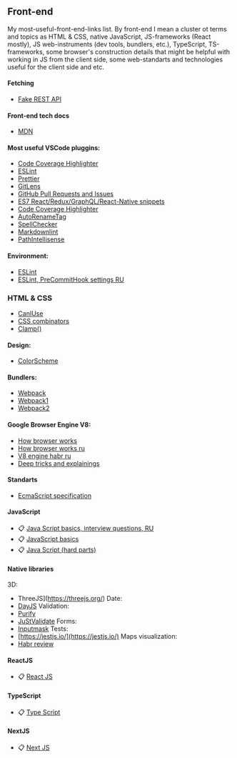 ## Front-end

My most-useful-front-end-links list. 
By front-end I mean a cluster ot terms and topics as HTML & CSS, native JavaScript, JS-frameworks (React mostly), JS web-instruments (dev tools, bundlers, etc.), TypeScript, TS-frameworks, some browser's construction details that might be helpful with working in JS from the client side, some web-standarts and technologies useful for the client side and etc.


#### Fetching
- [Fake REST API](https://jsonplaceholder.typicode.com/)
#### Front-end tech docs
- [MDN](https://developer.mozilla.org/en-US/)

#### Most useful VSCode pluggins:
- [Code Coverage Highlighter ](https://marketplace.visualstudio.com/items?itemName=brainfit.vscode-coverage-highlighter)
- [ESLint](https://marketplace.visualstudio.com/items?itemName=dbaeumer.vscode-eslint)
- [Prettier](https://marketplace.visualstudio.com/items?itemName=esbenp.prettier-vscode)
- [GitLens](https://marketplace.visualstudio.com/items?itemName=eamodio.gitlens)
- [GitHub Pull Requests and Issues ](https://marketplace.visualstudio.com/items?itemName=GitHub.vscode-pull-request-github)
- [ES7 React/Redux/GraphQL/React-Native snippets](https://marketplace.visualstudio.com/items?itemName=dsznajder.es7-react-js-snippets)
- [Code Coverage Highlighter ](https://marketplace.visualstudio.com/items?itemName=brainfit.vscode-coverage-highlighter)
- [AutoRenameTag](https://marketplace.visualstudio.com/items?itemName=formulahendry.auto-rename-tag)
- [SpellChecker](https://marketplace.visualstudio.com/items?itemName=streetsidesoftware.code-spell-checker)
- [Markdownlint](https://marketplace.visualstudio.com/items?itemName=DavidAnson.vscode-markdownlint)
- [PathIntellisense](https://marketplace.visualstudio.com/items?itemName=christian-kohler.path-intellisense)

#### Environment:
- [ESLint](https://eslint.org/)
- [ESLint, PreCommitHook settings RU](https://maxpfrontend.ru/vebinary/nastroyka-eslint-prettier-pre-commit-hook-create-react-app-visual-studio-code/)

### HTML & CSS
- [CanIUse](https://caniuse.com/)
- [CSS combinators](https://www.w3schools.com/css/css_combinators.asp)
- [Clamp()](https://piccalil.li/quick-tip/use-css-clamp-to-create-a-more-flexible-wrapper-utility/)

#### Design:
- [ColorScheme](https://colorscheme.ru/)

#### Bundlers:
- [Webpack](https://webpack.js.org/)
- [Webpack1](https://dev.to/carriepascale/a-very-beginner-s-guide-to-webpack-2jal)
- [Webpack2](https://habr.com/ru/post/519064/)

#### Google Browser Engine V8:
- [How browser works](https://www.html5rocks.com/en/tutorials/internals/howbrowserswork/)
- [How browser works ru](https://www.html5rocks.com/ru/tutorials/internals/howbrowserswork/)
- [V8 engine habr ru](https://habr.com/ru/company/ruvds/blog/337460/)
- [Deep tricks and explainings](https://mrale.ph/)

#### Standarts
- [EcmaScript specification](https://tc39.es/ecma262/)

#### JavaScript
- 📋 [Java Script basics, interview questions, RU](https://github.com/PavPavv/MyJSCheatsheet)
- 📋 [JavaScript basics](./js_basics.md)
- 📋 [Java Script (hard parts)](./js.md)

#### Native libraries
3D:
- ThreeJS](https://threejs.org/)
Date:
- [DayJS](https://github.com/iamkun/dayjs)
Validation:
- [Purify](https://www.npmjs.com/package/purify)
- [JuStValidate](https://github.com/horprogs/Just-validate)
Forms:
- [Inputmask](https://github.com/RobinHerbots/Inputmask)
Tests:
- [https://jestjs.io/](https://jestjs.io/)
Maps visualization:
- [Habr review](https://habr.com/ru/post/318600/)

#### ReactJS
- 📋 [React JS](./react.md)

#### TypeScript
- 📋 [Type Script](./ts.md)

#### NextJS
- 📋 [Next JS](./next.md)